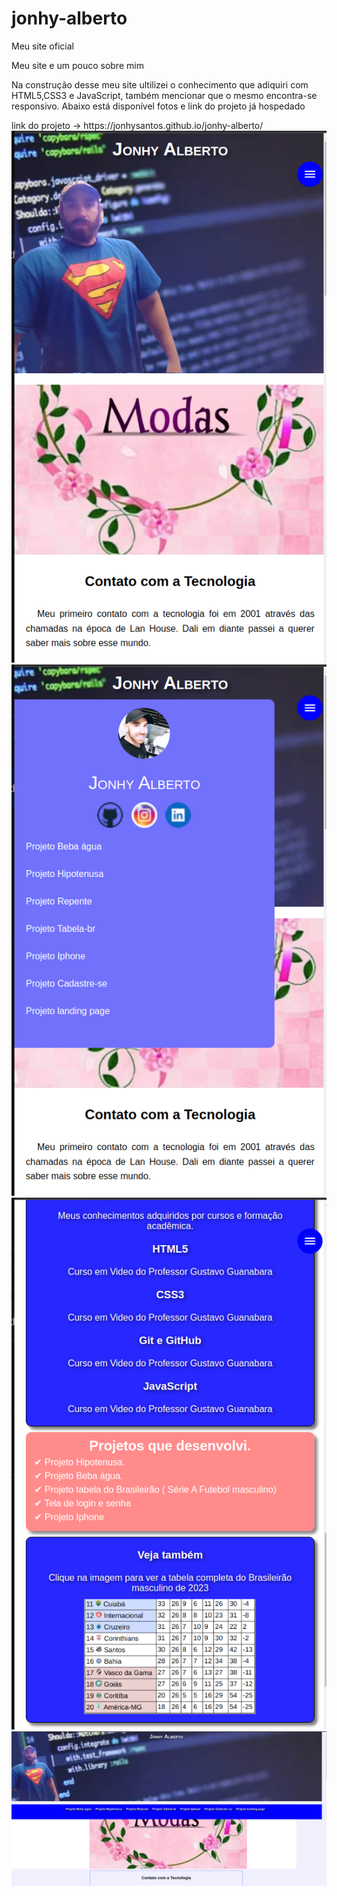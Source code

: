 # jonhy-alberto
 Meu site oficial
 <p>Meu site e um pouco sobre mim</p>
 <p>Na construção desse meu site ultilizei o conhecimento que adiquiri com HTML5,CSS3 e JavaScript, também mencionar que o mesmo encontra-se responsivo. Abaixo está disponível fotos e link do projeto já hospedado</p>
 link do projeto -> https://jonhysantos.github.io/jonhy-alberto/
<a href="https://jonhysantos.github.io/jonhy-alberto/" target="_blank" rel="external">

<img src="index/imagens/foto-1.png">
<img src="index/imagens/foto-2.png">
<img src="index/imagens/foto-3.png">
<img src="index/imagens/foto-4.png">

